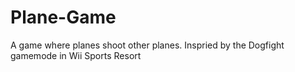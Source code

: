 # Plane-Game
 A game where planes shoot other planes. Inspried by the Dogfight gamemode in Wii Sports Resort
